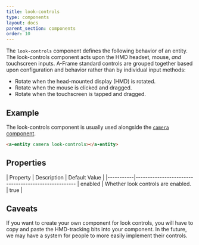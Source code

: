 ```yaml
---
title: look-controls
type: components
layout: docs
parent_section: components
order: 10
---
```


The `look-controls` component defines the following behavior of an entity. The look-controls component acts upon the HMD headset, mouse, *and* touchscreen inputs. A-Frame standard controls are grouped together based upon configuration and behavior rather than by individual input methods:

- Rotate when the head-mounted display (HMD) is rotated.
- Rotate when the mouse is clicked and dragged.
- Rotate when the touchscreen is tapped and dragged.

## Example

The look-controls component is usually used alongside the [`camera` component](../components/).

```html
<a-entity camera look-controls></a-entity>
```

## Properties

| Property  | Description                        | Default Value |
|-----------|-----------------------------------------------------
| enabled   | Whether look controls are enabled. | true          |

## Caveats

If you want to create your own component for look controls, you will have to copy and paste the HMD-tracking bits into your component. In the future, we may have a system for people to more easily implement their controls.
